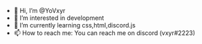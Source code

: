 - 👋 Hi, I’m @YoVxyr
- 👀 I’m interested in development
- 🌱 I’m currently learning css,html,discord.js
- 📫 How to reach me: You can reach me on discord (vxyr#2223)

<!---
YoVxyr/YoVxyr is a ✨ special ✨ repository because its `README.md` (this file) appears on your GitHub profile.
You can click the Preview link to take a look at your changes.
--->
